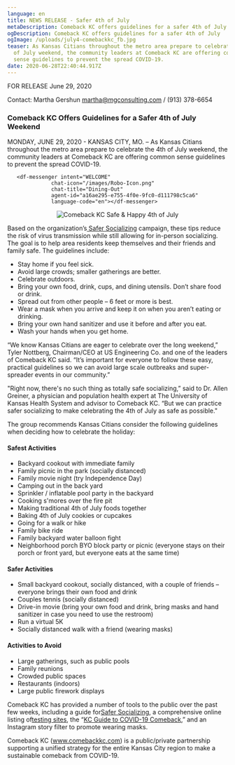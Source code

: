 ```yaml
---
language: en
title: NEWS RELEASE - Safer 4th of July
metaDescription: Comeback KC offers guidelines for a safer 4th of July
ogDescription: Comeback KC offers guidelines for a safer 4th of July
ogImage: /uploads/july4-comebackkc_fb.jpg
teaser: As Kansas Citians throughout the metro area prepare to celebrate the 4th
  of July weekend, the community leaders at Comeback KC are offering common
  sense guidelines to prevent the spread COVID-19.
date: 2020-06-28T22:40:44.917Z
---
```

FOR RELEASE June 29, 2020

Contact: Martha Gershun martha@mgconsulting.com / (913) 378-6654

### Comeback KC Offers Guidelines for a Safer 4th of July Weekend

MONDAY, JUNE 29, 2020 - KANSAS CITY, MO. – As Kansas Citians throughout the metro area prepare to celebrate the 4th of July weekend, the community leaders at Comeback KC are offering common sense guidelines to prevent the spread COVID-19.
<script src="https://www.gstatic.com/dialogflow-console/fast/messenger/bootstrap.js?v=1" defer></script>
       <df-messenger intent="WELCOME"
                  chat-icon="/images/Robo-Icon.png"
                  chat-title="Dining-Out"
                  agent-id="a16ae295-e755-4f0e-9fc0-d111798c5ca6"
                  language-code="en"></df-messenger>

<center>

![Comeback KC Safe & Happy 4th of July](/uploads/july4-comebackkc.jpg "Comeback KC Safe & Happy 4th of July")

</center>

Based on the organization’s[ Safer Socializing](https://comebackkc.s3-us-west-2.amazonaws.com/Comeback+KC+Safer+Socializing+Poster+5.pdf) campaign, these tips reduce the risk of virus transmission while still allowing for in-person socializing. The goal is to help area residents keep themselves and their friends and family safe. The guidelines include:

* Stay home if you feel sick.
* Avoid large crowds; smaller gatherings are better.
* Celebrate outdoors.
* Bring your own food, drink, cups, and dining utensils. Don’t share food or drink.
* Spread out from other people – 6 feet or more is best.
* Wear a mask when you arrive and keep it on when you aren’t eating or drinking.
* Bring your own hand sanitizer and use it before and after you eat.
* Wash your hands when you get home.

“We know Kansas Citians are eager to celebrate over the long weekend,” Tyler Nottberg, Chairman/CEO at US Engineering Co. and one of the leaders of Comeback KC said. “It’s important for everyone to follow these easy, practical guidelines so we can avoid large scale outbreaks and super-spreader events in our community.”

"Right now, there's no such thing as totally safe socializing,” said to Dr. Allen Greiner, a physician and population health expert at The University of Kansas Health System and advisor to Comeback KC. “But we can practice safer socializing to make celebrating the 4th of July as safe as possible."

The group recommends Kansas Citians consider the following guidelines when deciding how to celebrate the holiday:

#### Safest Activities

* Backyard cookout with immediate family
* Family picnic in the park (socially distanced)
* Family movie night (try Independence Day)
* Camping out in the back yard
* Sprinkler / inflatable pool party in the backyard
* Cooking s'mores over the fire pit
* Making traditional 4th of July foods together
* Baking 4th of July cookies or cupcakes
* Going for a walk or hike
* Family bike ride
* Family backyard water balloon fight
* Neighborhood porch BYO block party or picnic (everyone stays on their porch or front yard, but everyone eats at the same time)

#### Safer Activities

* Small backyard cookout, socially distanced, with a couple of friends – everyone brings their own food and drink
* Couples tennis (socially distanced)
* Drive-in movie (bring your own food and drink, bring masks and hand sanitizer in case you need to use the restroom)
* Run a virtual 5K
* Socially distanced walk with a friend (wearing masks)

#### Activities to Avoid

* Large gatherings, such as public pools
* Family reunions
* Crowded public spaces
* Restaurants (indoors)
* Large public firework displays

Comeback KC has provided a number of tools to the public over the past few weeks, including a guide for[Safer Socializing](https://comebackkc.s3-us-west-2.amazonaws.com/Comeback+KC+Safer+Socializing+Poster+5.pdf), a comprehensive online listing of[testing sites](https://www.comebackkc.com/kc-covid-testing-locations/), the “[KC Guide to COVID-19 Comeback](https://comebackkc.s3-us-west-2.amazonaws.com/Comeback+KC+Infgraphic+Poster.pdf),” and an Instagram story filter to promote wearing masks.

Comeback KC (www.comebackkc.com) is a public/private partnership supporting a unified strategy for the entire Kansas City region to make a sustainable comeback from COVID-19.